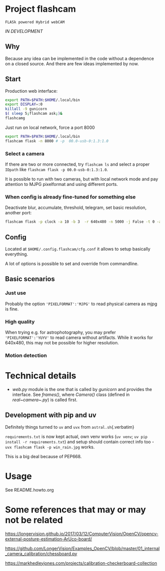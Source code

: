# Project flashcam

`FLASk powered Hybrid webCAM`

*IN DEVELOPMENT*

## Why

Because any idea can be implemented in the code without a dependence on
a closed source. And there are few ideas implemented by now.

## Start

Production web interface:

``` {.bash org-language="sh"}
export PATH=$PATH:$HOME/.local/bin
export DISPLAY=:0
killall -9 gunicorn
$( sleep 5;flashcam ask;)&
flashcamg
```

Just run on local network, force a port 8000

``` {.bash org-language="sh"}
export PATH=$PATH:$HOME/.local/bin
flashcam flask -n 8000 # -p  00.0-usb-0:1.3:1.0
```

### Select a camera

If there are two or more connected, try `flashcam ls` and select a
proper `IDpath` like `flashcam flask -p 00.0-usb-0:1.3:1.0`.

It is possible to run with two cameras, but with local network mode and
pay attention to MJPG pixelformat and using different ports.

### When config is already fine-tuned for something else

Deactivate blur, accumulate, threshold, telegram, set basic resolution,
another port:

``` {.bash org-language="sh"}
flashcam flask -p clock -a 10 -b 3  -r 640x480 -n 5000 -j False -t 0 -a 0 -b 1
```

## Config

Located at `$HOME/.config.flashcam/cfg.conf` it allows to setup
basically everything.

A lot of options is possible to set and override from commandline.

## Basic scenarios

### Just use

Probably the option `'PIXELFORMAT':'MJPG'` to read physical camera as
mjpg is fine.

### High quality

When trying e.g. for astrophotography, you may prefer
`'PIXELFORMAT':'YUYV'` to read camera without artifacts. While it works
for 640x480, this may not be possible for higher resolution.

### Motion detection

# Technical details

-   *web.py* module is the one that is called by *gunicorn* and provides
    the interface. See *frames()*, where *Camera()* class (defined in
    *real~camera~.py*) is called first.

## Development with pip and uv

Definitely things turned to `uv` and `uvx` from `astral.sh`{.verbatim}

`requirements.txt` is now kept actual, own venv works (`uv venv`;
`uv pip install -r requirements.txt`) and setup should contain correct
info too - `uvx flashcam flask -p win_rain.jpg` works.

This is a big deal because of PEP668.

# Usage

See README.howto.org

# Some references that may or may not be related

<https://longervision.github.io/2017/03/12/ComputerVision/OpenCV/opencv-external-posture-estimation-ArUco-board/>

<https://github.com/LongerVision/Examples_OpenCV/blob/master/01_internal_camera_calibration/chessboard.py>

<https://markhedleyjones.com/projects/calibration-checkerboard-collection>

